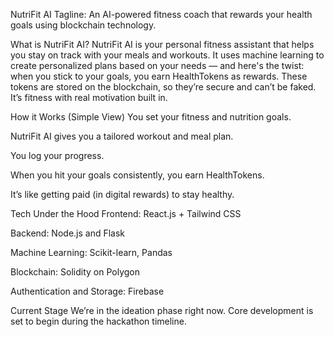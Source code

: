 NutriFit AI
Tagline: An AI-powered fitness coach that rewards your health goals using blockchain technology.

What is NutriFit AI?
NutriFit AI is your personal fitness assistant that helps you stay on track with your meals and workouts. It uses machine learning to create personalized plans based on your needs — and here's the twist: when you stick to your goals, you earn HealthTokens as rewards. These tokens are stored on the blockchain, so they’re secure and can’t be faked. It’s fitness with real motivation built in.

How it Works (Simple View)
You set your fitness and nutrition goals.

NutriFit AI gives you a tailored workout and meal plan.

You log your progress.

When you hit your goals consistently, you earn HealthTokens.

It’s like getting paid (in digital rewards) to stay healthy.

Tech Under the Hood
Frontend: React.js + Tailwind CSS

Backend: Node.js and Flask

Machine Learning: Scikit-learn, Pandas

Blockchain: Solidity on Polygon

Authentication and Storage: Firebase

Current Stage
We’re in the ideation phase right now. Core development is set to begin during the hackathon timeline.

